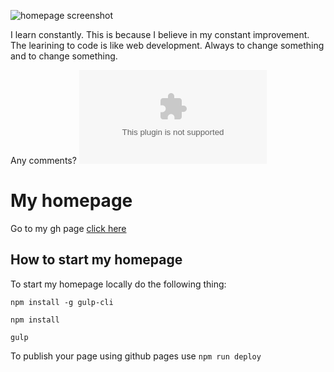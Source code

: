 ![homepage screenshot](github/gh.jpg)

I learn constantly. This is because I believe in my constant improvement.
The learining to code is like web development. Always to change something and to change something.

Any comments? 
![my mail](jedrzej.paulus@gmail.com)

# My homepage

Go to my gh page [click here](https://jmpaulus.github.io/homepage-gulp/)

## How to start my homepage
To start my homepage locally do the following thing:

`npm install -g gulp-cli`

`npm install`

`gulp`

To publish your page using github pages use `npm run deploy`
